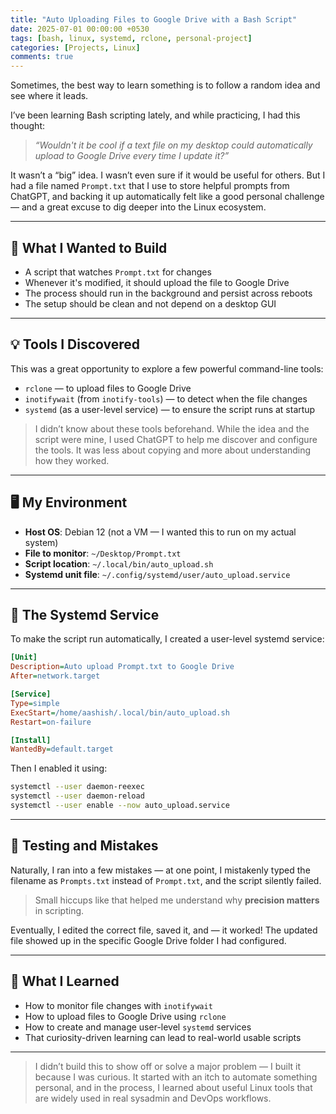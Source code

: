 ```yaml
---
title: "Auto Uploading Files to Google Drive with a Bash Script"
date: 2025-07-01 00:00:00 +0530
tags: [bash, linux, systemd, rclone, personal-project]
categories: [Projects, Linux]
comments: true
---
```


Sometimes, the best way to learn something is to follow a random idea and see where it leads.

I’ve been learning Bash scripting lately, and while practicing, I had this thought:

> *“Wouldn't it be cool if a text file on my desktop could automatically upload to Google Drive every time I update it?”*

It wasn’t a “big” idea. I wasn’t even sure if it would be useful for others. But I had a file named `Prompt.txt` that I use to store helpful prompts from ChatGPT, and backing it up automatically felt like a good personal challenge — and a great excuse to dig deeper into the Linux ecosystem.

---

## 🔧 What I Wanted to Build

- A script that watches `Prompt.txt` for changes  
- Whenever it's modified, it should upload the file to Google Drive  
- The process should run in the background and persist across reboots  
- The setup should be clean and not depend on a desktop GUI  

---

## 💡 Tools I Discovered

This was a great opportunity to explore a few powerful command-line tools:

- `rclone` — to upload files to Google Drive  
- `inotifywait` (from `inotify-tools`) — to detect when the file changes  
- `systemd` (as a user-level service) — to ensure the script runs at startup  

> I didn’t know about these tools beforehand. While the idea and the script were mine, I used ChatGPT to help me discover and configure the tools. It was less about copying and more about understanding how they worked.

---

## 🖥️ My Environment

- **Host OS**: Debian 12 (not a VM — I wanted this to run on my actual system)  
- **File to monitor**: `~/Desktop/Prompt.txt`  
- **Script location**: `~/.local/bin/auto_upload.sh`  
- **Systemd unit file**: `~/.config/systemd/user/auto_upload.service`  

---

## 📜 The Systemd Service

To make the script run automatically, I created a user-level systemd service:

```ini
[Unit]
Description=Auto upload Prompt.txt to Google Drive
After=network.target

[Service]
Type=simple
ExecStart=/home/aashish/.local/bin/auto_upload.sh
Restart=on-failure

[Install]
WantedBy=default.target
```

Then I enabled it using:

```bash
systemctl --user daemon-reexec
systemctl --user daemon-reload
systemctl --user enable --now auto_upload.service
```

---

## 🧪 Testing and Mistakes

Naturally, I ran into a few mistakes — at one point, I mistakenly typed the filename as `Prompts.txt` instead of `Prompt.txt`, and the script silently failed.

> Small hiccups like that helped me understand why **precision matters** in scripting.

Eventually, I edited the correct file, saved it, and — it worked! The updated file showed up in the specific Google Drive folder I had configured.

---

## 🧠 What I Learned

- How to monitor file changes with `inotifywait`  
- How to upload files to Google Drive using `rclone`  
- How to create and manage user-level `systemd` services  
- That curiosity-driven learning can lead to real-world usable scripts  

---

> I didn’t build this to show off or solve a major problem — I built it because I was curious. It started with an itch to automate something personal, and in the process, I learned about useful Linux tools that are widely used in real sysadmin and DevOps workflows.

